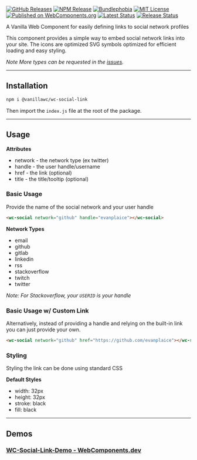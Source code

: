 [![GitHub Releases](https://badgen.net/github/tag/vanillawc/wc-social-link)](https://github.com/vanillawc/wc-social-link/releases)
[![NPM Release](https://badgen.net/npm/v/@vanillawc/wc-social-link)](https://www.npmjs.com/package/@vanillawc/wc-social-link)
[![Bundlephobia](https://badgen.net/bundlephobia/minzip/@vanillawc/wc-social-link)](https://bundlephobia.com/result?p=@vanillawc/wc-social-link)
[![MIT License](https://badgen.net/github/license/vanillawc/wc-social-link)](https://raw.githubusercontent.com/vanillawc/wc-social-link/master/LICENSE)
[![Published on WebComponents.org](https://img.shields.io/badge/webcomponents.org-published-blue.svg)](https://www.webcomponents.org/element/vanillawc/wc-social-link)
[![Latest Status](https://github.com/vanillawc/wc-social-link/workflows/Latest/badge.svg)](https://github.com/vanillawc/wc-social-link/actions)
[![Release Status](https://github.com/vanillawc/wc-social-link/workflows/Release/badge.svg)](https://github.com/vanillawc/wc-social-link/actions)

A Vanilla Web Component for easily defining links to social network profiles

This component provides a simple way to embed social network links into your site. The icons are optimized SVG symbols optimized for efficient loading and easy styling.

*Note More types can be requested in the [issues][].*

[issues]: https://github.com/vanillawc/wc-social-link/issues

-----

## Installation

```sh
npm i @vanillawc/wc-social-link
```

Then import the `index.js` file at the root of the package.

-----

## Usage

**Attributes**

- network - the network type (ex twitter)
- handle - the user handle/username
- href - the link (optional)
- title - the title/tooltip (optional)

### Basic Usage

Provide the name of the social network and your user handle

```html
<wc-social network="github" handle="evanplaice"></wc-social>
```

**Network Types**
- email
- github
- gitlab
- linkedin
- rss
- stackoverflow
- twitch
- twitter

*Note: For Stackoverflow, your `USERID` is your handle*

### Basic Usage w/ Custom Link

Alternatively, instead of providing a handle and relying on the built-in link you can just provide your own.

```html
<wc-social network="github" href="https://github.com/evanplaice"></wc-social>
```

### Styling

Styling the link can be done using standard CSS

**Default Styles**

- width: 32px
- height: 32px
- stroke: black
- fill: black

-----

## Demos

### [WC-Social-Link-Demo - WebComponents.dev](https://webcomponents.dev/edit/urflGeFYnQ2S66ff46yE?sv=1&pm=1)
